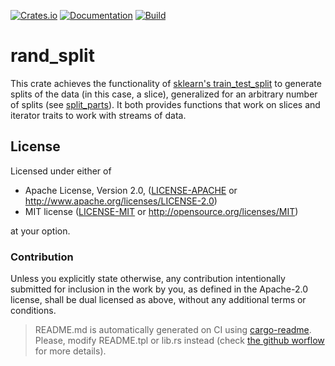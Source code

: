 [![Crates.io](https://img.shields.io/crates/v/rand_split.svg)](https://crates.io/crates/rand_split)
[![Documentation](https://docs.rs/rand_split/badge.svg)](https://docs.rs/rand_split/)
[![Build](https://github.com/carrascomj/rand_split/workflows/build/badge.svg)](https://github.com/carrascomj/rand_split/actions)

# rand_split

This crate achieves the functionality of [sklearn's train_test_split](https://scikit-learn.org/stable/modules/generated/sklearn.model_selection.train_test_split.html)
to generate splits of the data (in this case, a slice), generalized for an
arbitrary number of splits (see [split_parts](./fn.split_parts.html)). It
both provides functions that work on slices and iterator traits to work
with streams of data.

## License

Licensed under either of

- Apache License, Version 2.0, ([LICENSE-APACHE](LICENSE-APACHE) or http://www.apache.org/licenses/LICENSE-2.0)
- MIT license ([LICENSE-MIT](LICENSE-MIT) or http://opensource.org/licenses/MIT)

at your option.

### Contribution

Unless you explicitly state otherwise, any contribution intentionally submitted
for inclusion in the work by you, as defined in the Apache-2.0 license, shall be dual licensed as above, without any
additional terms or conditions.

> README.md is automatically generated on CI using [cargo-readme](https://github.com/livioribeiro/cargo-readme). Please, modify README.tpl or lib.rs instead (check [the github worflow](https://github.com/carrascomj/rust_sbml/blob/trunk/.github/workflows/readme.yml) for more details).
